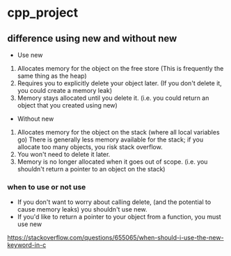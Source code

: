 # cpp_project

## difference using new and without new 
- Use new

1. Allocates memory for the object on the free store (This is frequently the same thing as the heap)
2. Requires you to explicitly delete your object later. (If you don't delete it, you could create a memory leak)
3. Memory stays allocated until you delete it. (i.e. you could return an object that you created using new)

- Without new

1. Allocates memory for the object on the stack (where all local variables go) There is generally less memory available for the stack; if you allocate too many objects, you risk stack overflow.
2. You won't need to delete it later.
3. Memory is no longer allocated when it goes out of scope. (i.e. you shouldn't return a pointer to an object on the stack)

### when to use or not use
- If you don't want to worry about calling delete, (and the potential to cause memory leaks) you shouldn't use new.
- If you'd like to return a pointer to your object from a function, you must use new

https://stackoverflow.com/questions/655065/when-should-i-use-the-new-keyword-in-c
